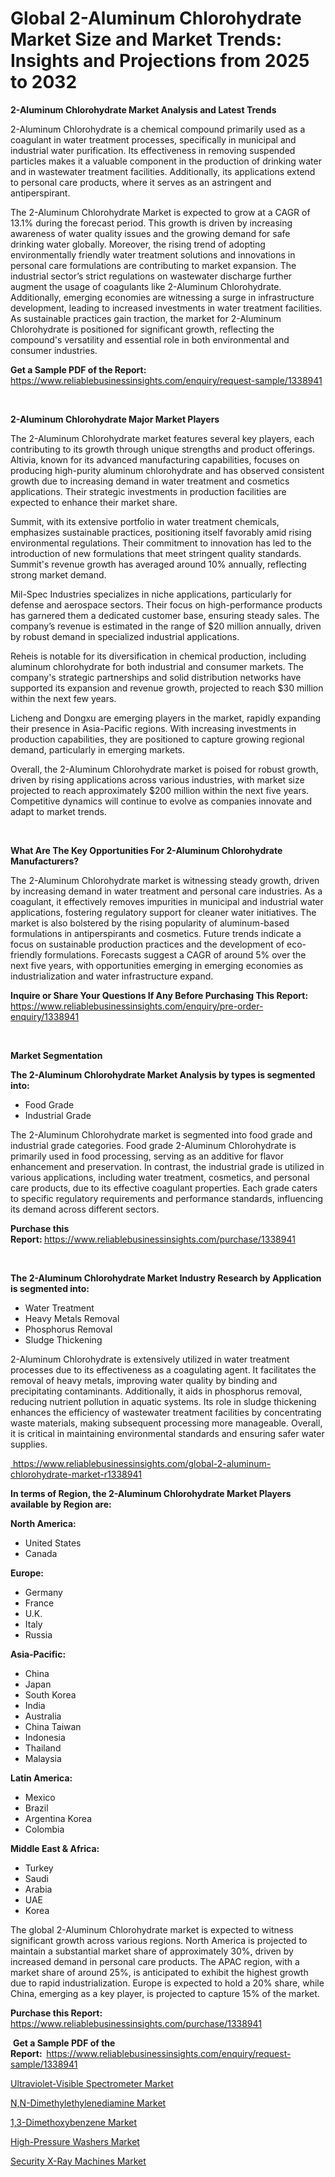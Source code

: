 <p><h1>Global 2-Aluminum Chlorohydrate Market Size and Market Trends: Insights and Projections from 2025 to 2032</h1></p><p><strong>2-Aluminum Chlorohydrate Market Analysis and Latest Trends</strong></p>
<p><p>2-Aluminum Chlorohydrate is a chemical compound primarily used as a coagulant in water treatment processes, specifically in municipal and industrial water purification. Its effectiveness in removing suspended particles makes it a valuable component in the production of drinking water and in wastewater treatment facilities. Additionally, its applications extend to personal care products, where it serves as an astringent and antiperspirant.</p><p>The 2-Aluminum Chlorohydrate Market is expected to grow at a CAGR of 13.1% during the forecast period. This growth is driven by increasing awareness of water quality issues and the growing demand for safe drinking water globally. Moreover, the rising trend of adopting environmentally friendly water treatment solutions and innovations in personal care formulations are contributing to market expansion. The industrial sector’s strict regulations on wastewater discharge further augment the usage of coagulants like 2-Aluminum Chlorohydrate. Additionally, emerging economies are witnessing a surge in infrastructure development, leading to increased investments in water treatment facilities. As sustainable practices gain traction, the market for 2-Aluminum Chlorohydrate is positioned for significant growth, reflecting the compound's versatility and essential role in both environmental and consumer industries.</p></p>
<p><strong>Get a Sample PDF of the Report:&nbsp;</strong> <a href="https://www.reliablebusinessinsights.com/enquiry/request-sample/1338941?utm_campaign=1873&utm_medium=2&utm_source=Github&utm_content=ia&utm_term=08012025&utm_id=2-aluminum-chlorohydrate">https://www.reliablebusinessinsights.com/enquiry/request-sample/1338941</a></p>
<p>&nbsp;</p>
<p><strong>2-Aluminum Chlorohydrate Major Market Players</strong></p>
<p><p>The 2-Aluminum Chlorohydrate market features several key players, each contributing to its growth through unique strengths and product offerings. Altivia, known for its advanced manufacturing capabilities, focuses on producing high-purity aluminum chlorohydrate and has observed consistent growth due to increasing demand in water treatment and cosmetics applications. Their strategic investments in production facilities are expected to enhance their market share.</p><p>Summit, with its extensive portfolio in water treatment chemicals, emphasizes sustainable practices, positioning itself favorably amid rising environmental regulations. Their commitment to innovation has led to the introduction of new formulations that meet stringent quality standards. Summit's revenue growth has averaged around 10% annually, reflecting strong market demand.</p><p>Mil-Spec Industries specializes in niche applications, particularly for defense and aerospace sectors. Their focus on high-performance products has garnered them a dedicated customer base, ensuring steady sales. The company’s revenue is estimated in the range of $20 million annually, driven by robust demand in specialized industrial applications.</p><p>Reheis is notable for its diversification in chemical production, including aluminum chlorohydrate for both industrial and consumer markets. The company's strategic partnerships and solid distribution networks have supported its expansion and revenue growth, projected to reach $30 million within the next few years.</p><p>Licheng and Dongxu are emerging players in the market, rapidly expanding their presence in Asia-Pacific regions. With increasing investments in production capabilities, they are positioned to capture growing regional demand, particularly in emerging markets.</p><p>Overall, the 2-Aluminum Chlorohydrate market is poised for robust growth, driven by rising applications across various industries, with market size projected to reach approximately $200 million within the next five years. Competitive dynamics will continue to evolve as companies innovate and adapt to market trends.</p></p>
<p>&nbsp;</p>
<p><strong>What Are The Key Opportunities For 2-Aluminum Chlorohydrate Manufacturers?</strong></p>
<p><p>The 2-Aluminum Chlorohydrate market is witnessing steady growth, driven by increasing demand in water treatment and personal care industries. As a coagulant, it effectively removes impurities in municipal and industrial water applications, fostering regulatory support for cleaner water initiatives. The market is also bolstered by the rising popularity of aluminum-based formulations in antiperspirants and cosmetics. Future trends indicate a focus on sustainable production practices and the development of eco-friendly formulations. Forecasts suggest a CAGR of around 5% over the next five years, with opportunities emerging in emerging economies as industrialization and water infrastructure expand.</p></p>
<p><strong>Inquire or Share Your Questions If Any Before Purchasing This Report:</strong> <a href="https://www.reliablebusinessinsights.com/enquiry/pre-order-enquiry/1338941?utm_campaign=1873&utm_medium=2&utm_source=Github&utm_content=ia&utm_term=08012025&utm_id=2-aluminum-chlorohydrate">https://www.reliablebusinessinsights.com/enquiry/pre-order-enquiry/1338941</a></p>
<p>&nbsp;</p>
<p><strong>Market Segmentation</strong></p>
<p><strong>The 2-Aluminum Chlorohydrate Market Analysis by types is segmented into:</strong></p>
<p><ul><li>Food Grade</li><li>Industrial Grade</li></ul></p>
<p><p>The 2-Aluminum Chlorohydrate market is segmented into food grade and industrial grade categories. Food grade 2-Aluminum Chlorohydrate is primarily used in food processing, serving as an additive for flavor enhancement and preservation. In contrast, the industrial grade is utilized in various applications, including water treatment, cosmetics, and personal care products, due to its effective coagulant properties. Each grade caters to specific regulatory requirements and performance standards, influencing its demand across different sectors.</p></p>
<p><strong>Purchase this Report:&nbsp;</strong><a href="https://www.reliablebusinessinsights.com/purchase/1338941?utm_campaign=1873&utm_medium=2&utm_source=Github&utm_content=ia&utm_term=08012025&utm_id=2-aluminum-chlorohydrate">https://www.reliablebusinessinsights.com/purchase/1338941</a></p>
<p>&nbsp;</p>
<p><strong>The 2-Aluminum Chlorohydrate Market Industry Research by Application is segmented into:</strong></p>
<p><ul><li>Water Treatment</li><li>Heavy Metals Removal</li><li>Phosphorus Removal</li><li>Sludge Thickening</li></ul></p>
<p><p>2-Aluminum Chlorohydrate is extensively utilized in water treatment processes due to its effectiveness as a coagulating agent. It facilitates the removal of heavy metals, improving water quality by binding and precipitating contaminants. Additionally, it aids in phosphorus removal, reducing nutrient pollution in aquatic systems. Its role in sludge thickening enhances the efficiency of wastewater treatment facilities by concentrating waste materials, making subsequent processing more manageable. Overall, it is critical in maintaining environmental standards and ensuring safer water supplies.</p></p>
<p><a href="https://www.reliablebusinessinsights.com/global-2-aluminum-chlorohydrate-market-r1338941?utm_campaign=1873&utm_medium=2&utm_source=Github&utm_content=ia&utm_term=08012025&utm_id=2-aluminum-chlorohydrate">&nbsp;https://www.reliablebusinessinsights.com/global-2-aluminum-chlorohydrate-market-r1338941</a></p>
<p><strong>In terms of Region, the 2-Aluminum Chlorohydrate Market Players available by Region are:</strong></p>
<p>
    <p> <strong> North America: </strong>
        <ul>
            <li>United States</li>
            <li>Canada</li>
        </ul>
        </p> 
    <p> <strong> Europe: </strong>
        <ul>
            <li>Germany</li>
            <li>France</li>
            <li>U.K.</li>
            <li>Italy</li>
            <li>Russia</li>
        </ul>
        </p> 
    <p> <strong> Asia-Pacific: </strong>
        <ul>
            <li>China</li>
            <li>Japan</li>
            <li>South Korea</li>
            <li>India</li>
            <li>Australia</li>
            <li>China Taiwan</li>
            <li>Indonesia</li>
            <li>Thailand</li>
            <li>Malaysia</li>
        </ul>
        </p> 
    <p> <strong> Latin America: </strong>
        <ul>
            <li>Mexico</li>
            <li>Brazil</li>
            <li>Argentina Korea</li>
            <li>Colombia</li>
        </ul>
        </p> 
    <p> <strong> Middle East & Africa: </strong>
        <ul>
            <li>Turkey</li>
            <li>Saudi</li>
            <li>Arabia</li>
            <li>UAE</li>
            <li>Korea</li>
        </ul>
    </p>
    </p>
<p><p>The global 2-Aluminum Chlorohydrate market is expected to witness significant growth across various regions. North America is projected to maintain a substantial market share of approximately 30%, driven by increased demand in personal care products. The APAC region, with a market share of around 25%, is anticipated to exhibit the highest growth due to rapid industrialization. Europe is expected to hold a 20% share, while China, emerging as a key player, is projected to capture 15% of the market.</p></p>
<p><strong>Purchase this Report: </strong><a href="https://www.reliablebusinessinsights.com/purchase/1338941?utm_campaign=1873&utm_medium=2&utm_source=Github&utm_content=ia&utm_term=08012025&utm_id=2-aluminum-chlorohydrate">https://www.reliablebusinessinsights.com/purchase/1338941</a></p>
<p>&nbsp;<strong>Get a Sample PDF of the Report:&nbsp;&nbsp;</strong><a href="https://www.reliablebusinessinsights.com/enquiry/request-sample/1338941?utm_campaign=1873&utm_medium=2&utm_source=Github&utm_content=ia&utm_term=08012025&utm_id=2-aluminum-chlorohydrate">https://www.reliablebusinessinsights.com/enquiry/request-sample/1338941</a></p>
<p><strong></strong></p>
<p><p><a href="https://www.linkedin.com/pulse/revenue-insights-growth-forecast-ultraviolet-visible-spectrometer-industry-oo1re?utm_campaign=1873&utm_medium=2&utm_source=Github&utm_content=ia&utm_term=08012025&utm_id=2-aluminum-chlorohydrate">Ultraviolet-Visible Spectrometer Market</a></p><p><a href="https://www.linkedin.com/pulse/nn-dimethylethylenediamine-market-size-set-accelerate-impressive-cagr-lijzc?utm_campaign=1873&utm_medium=2&utm_source=Github&utm_content=ia&utm_term=08012025&utm_id=2-aluminum-chlorohydrate">N,N-Dimethylethylenediamine Market</a></p><p><a href="https://www.linkedin.com/pulse/in-depth-review-13-dimethoxybenzene-market-size-segmentation-49-cagr-emc5c?utm_campaign=1873&utm_medium=2&utm_source=Github&utm_content=ia&utm_term=08012025&utm_id=2-aluminum-chlorohydrate">1,3-Dimethoxybenzene Market</a></p><p><a href="https://github.com/triattwood9919/Market-Research-Report-List-1/blob/main/high-pressure-washers-market.md?utm_campaign=1873&utm_medium=2&utm_source=Github&utm_content=ia&utm_term=08012025&utm_id=2-aluminum-chlorohydrate">High-Pressure Washers Market</a></p><p><a href="https://github.com/stillsfloria19981/Market-Research-Report-List-1/blob/main/security-x-ray-machines-market.md?utm_campaign=1873&utm_medium=2&utm_source=Github&utm_content=ia&utm_term=08012025&utm_id=2-aluminum-chlorohydrate">Security X-Ray Machines Market</a></p></p>